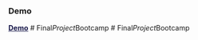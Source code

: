 ### Demo

<a href="https://bootcamp-react-js-day-2-3.vercel.app/" target="_blank" style="font-weight:700; color:#19194b">Demo</a>
#   F i n a l _ P r o j e c t _ B o o t c a m p  
 #   F i n a l _ P r o j e c t _ B o o t c a m p  
 